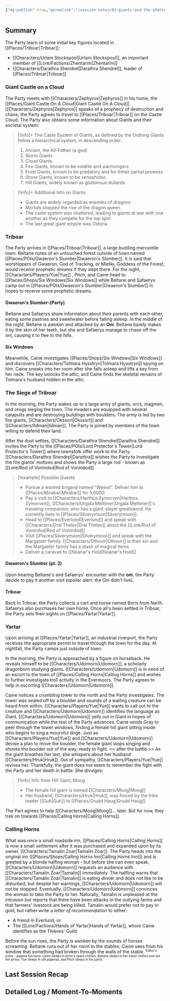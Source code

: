 ```yaml
---
{"dg-publish":true,"permalink":"/session-notes/03-giants-and-the-shattering-of-the-ordning/"}
---
```


## Summary

The Party learn of some initial key figures located in [[Places/Triboar\|Triboar]]:
- [[Characters/Urlam Stockspool\|Urlam Stockspool]], an important member of [[Lore/Factions/Zhentarim\|Zhentarim]]
- [[Characters/Darathra Shendrel\|Darathra Shendrel]], leader of [[Places/Triboar\|Triboar]]
### Giant Castle on a Cloud
The Party meets with [[Characters/Zephyros\|Zephyros]] in his home, the [[Places/Giant Castle On A Cloud\|Giant Castle On A Cloud]]. [[Characters/Zephyros\|Zephyros]] speaks of a prophecy of destruction and chaos, the Party agrees to travel to [[Places/Triboar\|Triboar]] on the Castle Cloud. The Party also obtains some information about Giants and their societal system:

> [!info]+ The Caste System of Giants, as defined by the Ordning
> Giants follow a hierarchical system, in descending order:
> 1. Annam, the All-Father (a god)
> 2. Storm Giants
> 3. Cloud Giants
> 4. Fire Giants, known to be volatile and warmongers
> 5. Frost Giants, known to be predatory and for thheir partial prowess
> 6. Stone Giants, known to be xenophobic
> 7. Hill Giants, widely known as gluttonous dullards

> [!info]+ Additional Info on Giants
> - Giants are widely regarded as enemies of dragons
> - Mortals stopped the rise of the dragon queen
> - The caste system was shattered, leading to giants at war with one another as they compete for the top spot
> - The last great giant empire was Ostoria

### Triboar
The Party arrives in [[Places/Triboar\|Triboar]], a large bustling mercantile town. Beltane notes of an untouched forest outside of town named [[Places/POIs/Gwaeron's Slumber\|Gwaeron's Slumber]]. It is said that worshippers of Gwaeron, God of Tracking, or Mieliki, Goddess of the Forest, would receive prophetic dreams if they slept there. For the night, [[Characters/Players/Yue\|Yue]] , Pitch, and Caine head to [[Places/Shops/Six Windows\|Six Windows]] while Beltane and Safaerys camp out in [[Places/POIs/Gwaeron's Slumber\|Gwaeron's Slumber]] in hopes to receive some prophetic dreams. 

#### Gwaeron's Slumber-(Party)
Beltane and Safaerys share information about their parents with each other, eating some pastries and sweetwater before falling asleep. In the middle of the night, Beltane is awoken and attacked by an **Oni**. Beltane barely makes it by the skin of her teeth, but she and Safaerys manage to chase off the oni, causing it to flee to the hills.
#### Six Windows
Meanwhile, Caine investigates [[Places/Shops/Six Windows\|Six Windows]] and discovers [[Characters/Tolmara Hysstryn\|Tolmara Hysstryn]] spying on him. Caine sneaks into her room after she falls asleep and lifts a key from her neck. The key unlocks the attic, and Caine finds the skeletal remains of Tolmara's husband hidden in the attic.
### The Siege of Triboar
In the morning, the Party wakes up to a large army of giants, orcs, magmen, and orogs sieging the town. The invaders are equipped with several catapults and are destroying buildings with boulders. The army is led by two fire giants, [[Characters/Okssort\|Okssort]] and [[Characters/Ildman\|Ildman]]. The Party is joined by members of the town willing to defend their land.

After the dust settles, [[Characters/Darathra Shendrel\|Darathra Shendrel]] invites the Party to the [[Places/POIs/Lord Protector's Tower\|Lord Protector's Tower]] where townsfolk offer work to the Party. [[Characters/Darathra Shendrel\|Darathra]] wishes the Party to investigate the fire giants' motives and shows the Party a large rod - known as [[Lore/Rod of Vonindod\|Rod of Vonindod]]. 

> [!example] Possible Quests
> - Pursue a wanted brigand named "Weevil". Deliver him to [[Places/Mirabar\|Mirabar]] for 5,000G
> - Pay a visit to [[Characters/Harthos Zymorven\|Harthos Zymorven]], [[Characters/Urgala Meltimer\|Urgala Meltimer]]'s traveling companion, who has a giant-slayer greatsword. He currently lives in [[Places/Silverymoon\|Silverymoon]].
> - Head to [[Places/Everlund\|Everlund]] and speak with [[Characters/Dral Thelev\|Dral Thelev]] about the [[Lore/Rod of Vonindod\|Rod of Vonindod]]
> - Visit [[Places/Silverymoon\|Silverymoon]] and speak with the Margaster family. [[Characters/Othovir\|Othovir]] is their kin and the Margaster family has a stash of magical items
> - Deliver a caravan to [[Noanar's Hold\|Noanar's Hold]]

#### Gwaeron's Slumber (pt. 2)
Upon hearing Beltane's and Safaerys' encounter with the **oni**, the Party decide to pay it another visit (spoiler alert: the Oni didn't live).
#### Triboar
Back in Triboar, the Party collects a cart and horse named Boris from Narth. Safaerys also purchases her own horse. Once all's been settled in Triboar, the Party sets their sights on [[Places/Yartar\|Yartar]]. 
### Yartar
Upon arriving at [[Places/Yartar\|Yartar]], an industrial riverport, the Party receives the appropriate permit to travel through the town for the day. At nightfall, the Party camps just outside of town. 

In the morning, the Party is approached by a figure on horseback. He reveals himself to be [[Characters/Udomorn\|Udomorn]], a scholarly dragonborn studying giants. [[Characters/Udomorn\|Udomorn]] is in need of an escort to the town of [[Places/Calling Horns\|Calling Horns]] and wishes to further investigate troll activity in the Evermoors. The Party agrees to help in escorting [[Characters/Udomorn\|Udomorn]].

Caine notices a crumbling tower to the north and the Party investigates. The tower was sealed off by a boulder and sounds of a wailing creature can be heard from within. [[Characters/Players/Yue\|Yue]] wants to call out to the creature and [[Characters/Udomorn\|Udomorn]] identifies the language as Giant. [[Characters/Udomorn\|Udomorn]] yells out in Giant in hopes of communication while the rest of the Party advances. Caine sends Gray to peer through the tower windows, finding a female hill giant sitting inside who begins to sing a mournful dirge. Just as [[Characters/Players/Yue\|Yue]] and [[Characters/Udomorn\|Udomorn]] devise a plan to move the boulder, the female giant stops singing and shoves the boulder out of the way, ready to fight.
<< after the battle >>
As the giant breathes her last, she whispers about her husband [[Characters/Hruk\|Hruk]]. Out of sympathy, [[Characters/Players/Yue\|Yue]] revives her. Thankfully, the giant does not seem to remember the fight with the Party and her death in battle. She divulges:
> [!info] Info from Hill Giant, Moog
> - The female hill giant is named [[Characters/Moog\|Moog]]
> - Her husband, [[Characters/Hruk\|Hruk]], was forced by the tribe leader [[Guh\|Guh]] to [[Places/Grudd Haug\|Grudd Haug]]

The Part agrees to help [[Characters/Moog\|Moog]]... later. But for now, they trek on towards [[Places/Calling Horns\|Calling Horns]].
### Calling Horns
What was once a small roadside inn, [[Places/Calling Horns\|Calling Horns]] is now a small settlement after it was purchased and expanded upon by its owner, [[Characters/Tamalin Zoar\|Tamalin Zoar]]. The Party heads into the original inn ([[Places/Shops/Calling Horns Inn\|Calling Horns Inn]]) and is greeted by a blonde halfing woman - but before she can even speak, [[Characters/Udomorn\|Udomorn]] requests an audience with [[Characters/Tamalin Zoar\|Tamalin]] immediately. The halfling warns that [[Characters/Tamalin Zoar\|Tamalin]] is eating dinner and does not like to be disturbed, but despite her warnings, [[Characters/Udomorn\|Udomorn]] will not be stopped. Eventually, [[Characters/Udomorn\|Udomorn]] convinces the woman to take the Party to her. Naturally, Tamalin is unpleased at the intrusion but reports that there have been attacks in the outlying farms and that farmers' livestock are being killed. Tamalin would prefer not to pay in gold, but rather write a *letter of recommendation* to either:
- A friend in Everlund, or
- The [[Lore/Factions/Hands of Yartar\|Hands of Yartar]], whom Caine identifies as the Thieves' Guild

Before the sun rises, the Party is awoken by the sounds of horses screaming. Beltane runs out of her room to the stables; Caine sees from his window that something had broken through the walls of the stable.
<small><sup>Editor's notes - pajama fun facts: Caine sleeps in Iarno's spare clothes, Beltane sleeps in her travel clothes and not her armor, Yue sleeps in silk pajamas, and Pitch sleeps in his pants.</sup></small>



## Last Session Recap


## Detailed Log / Moment-To-Moments

